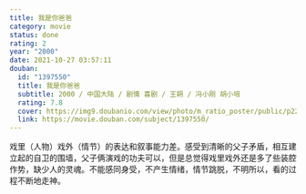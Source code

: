 ```yaml
---
title: 我是你爸爸
category: movie
status: done
rating: 2
year: "2000"
date: 2021-10-27 03:57:11
douban:
  id: "1397550"
  title: 我是你爸爸
  subtitle: 2000 / 中国大陆 / 剧情 喜剧 / 王朔 / 冯小刚 胡小培
  rating: 7.8
  cover: https://img9.doubanio.com/view/photo/m_ratio_poster/public/p2220667165.jpg
  link: https://movie.douban.com/subject/1397550/
---
```


戏里（人物）戏外（情节）的表达和叙事能力差。感受到清晰的父子矛盾，相互建立起的自卫的围墙，父子俩演戏的功夫可以，但是总觉得戏里戏外还是多了些装腔作势，缺少人的灵魂。不能感同身受，不产生情绪，情节跳脱，不明所以，看的过程不断地走神。